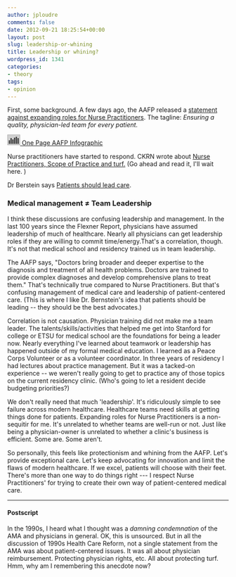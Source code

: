 ```yaml
---
author: jploudre
comments: false
date: 2012-09-21 18:25:54+00:00
layout: post
slug: leadership-or-whining
title: Leadership or whining?
wordpress_id: 1341
categories:
- theory
tags:
- opinion
---
```


First, some background. A few days ago, the AAFP released a [statement against expanding roles for Nurse Practitioners](http://www.aafp.org/online/en/home/membership/initiatives/nps/patientcare/changing.html). The tagline: *Ensuring a quality, physician-led team for every patient.* 

[![](/files/2011/01/17-bar-chart.png) One Page AAFP Infographic](/files/2012/09/PCMH-AAFPInfographic.pdf)

Nurse practitioners have started to respond. CKRN wrote about [Nurse Practitioners, Scope of Practice and turf.](http://ckrn.tumblr.com/post/31940128969/nurse-practitioners-scope-of-practice-and-turf) (Go ahead and read it, I'll wait here. )

Dr Berstein says [Patients should lead care](http://futureoffamilymedicine.blogspot.com/2012/09/patients-are-real-leaders-in-patient.html?m=0).

### Medical management ≠ Team Leadership

I think these discussions are confusing leadership and management. In the last 100 years since the Flexner Report, physicians have assumed leadership of much of healthcare. Nearly all physicians can get leadership roles if they are willing to commit time/energy.That's a correlation, though. It's not that medical school and residency trained us in team leadership. 

The AAFP says, "Doctors bring broader and deeper expertise to the diagnosis and treatment of all health problems. Doctors are trained to provide complex diagnoses and develop comprehensive plans to treat them." That's technically true compared to Nurse Practitioners. But that's confusing management of medical care and leadership of patient-centered care. (This is where I like Dr. Bernstein's idea that patients should be leading -- they should be the best advocates.)

Correlation is not causation. Physician training did not make me a team leader. The talents/skills/activities that helped me get into Stanford for college or ETSU for medical school are the foundations for being a leader now. Nearly everything I've learned about teamwork or leadership has happened outside of my formal medical education. I learned as a Peace Corps Volunteer or as a volunteer coordinator. In three years of residency I had lectures about practice management. But it was a tacked-on experience  -- we weren't really going to get to practice any of those topics on the current residency clinic. (Who's going to let a resident decide budgeting priorities?)

We don't really need that much 'leadership'. It's ridiculously simple to see failure across modern healthcare. Healthcare teams need skills at getting things done for patients. Expanding roles for Nurse Practitioners is a non-sequitir for me. It's unrelated to whether teams are well-run or not. Just like being a physician-owner is unrelated to whether a clinic's business is efficient. Some are. Some aren't.

So personally, this feels like protectionism and whining from the AAFP. Let's provide exceptional care. Let's keep advocating for innovation and limit the flaws of modern healthcare. If we excel, patients will choose with their feet. There's more than one way to do things right --- I respect Nurse Practitioners' for trying to create their own way of patient-centered medical care. 

-----------------
 

#### Postscript

In the 1990s, I heard what I thought was a *damning condemnation* of the AMA and physicians in general. OK, this is unsourced. But in all the discussion of 1990s Health Care Reform, not a single statement from the AMA was about patient-centered issues. It was all about physician reimbursement. Protecting physician rights, etc. All about protecting turf. Hmm, why am I remembering this anecdote now?


